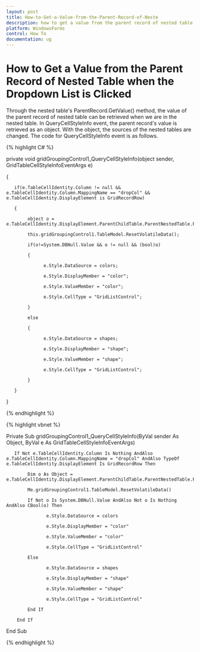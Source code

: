 ```yaml
---
layout: post
title: How-to-Get-a-Value-from-the-Parent-Record-of-Neste
description: how to get a value from the parent record of nested table when the dropdown list is clicked
platform: WindowsForms
control: How To
documentation: ug
---
```


# How to Get a Value from the Parent Record of Nested Table when the Dropdown List is Clicked

Through the nested table's ParentRecord.GetValue() method, the value of the parent record of nested table can be retrieved when we are in the nested table. In QueryCellStyleInfo event, the parent record's value is retrieved as an object. With the object, the sources of the nested tables are changed. The code for QueryCellStyleInfo event is as follows.




{% highlight C# %}


private void gridGroupingControl1_QueryCellStyleInfo(object sender, GridTableCellStyleInfoEventArgs e)

{

       if(e.TableCellIdentity.Column != null && e.TableCellIdentity.Column.MappingName == "dropCol" && e.TableCellIdentity.DisplayElement is GridRecordRow)

       {

            object o = e.TableCellIdentity.DisplayElement.ParentChildTable.ParentNestedTable.ParentRecord.GetValue("check");

            this.gridGroupingControl1.TableModel.ResetVolatileData();

            if(o!=System.DBNull.Value && o != null && (bool)o)

            {

                  e.Style.DataSource = colors;

                  e.Style.DisplayMember = "color";

                  e.Style.ValueMember = "color";

                  e.Style.CellType = "GridListControl";

            }

            else

            {

                  e.Style.DataSource = shapes;

                  e.Style.DisplayMember = "shape";

                  e.Style.ValueMember = "shape";

                  e.Style.CellType = "GridListControl";

            }

       }

}


{% endhighlight %}



{% highlight vbnet %}

Private Sub gridGroupingControl1_QueryCellStyleInfo(ByVal sender As Object, ByVal e As GridTableCellStyleInfoEventArgs)

       If Not e.TableCellIdentity.Column Is Nothing AndAlso e.TableCellIdentity.Column.MappingName = "dropCol" AndAlso TypeOf e.TableCellIdentity.DisplayElement Is GridRecordRow Then

            Dim o As Object = e.TableCellIdentity.DisplayElement.ParentChildTable.ParentNestedTable.ParentRecord.GetValue("check")

            Me.gridGroupingControl1.TableModel.ResetVolatileData()

            If Not o Is System.DBNull.Value AndAlso Not o Is Nothing AndAlso CBool(o) Then

                   e.Style.DataSource = colors

                   e.Style.DisplayMember = "color"

                   e.Style.ValueMember = "color"

                   e.Style.CellType = "GridListControl"

            Else

                   e.Style.DataSource = shapes

                   e.Style.DisplayMember = "shape"

                   e.Style.ValueMember = "shape"

                   e.Style.CellType = "GridListControl"

            End If

        End If

End Sub


{% endhighlight %}
